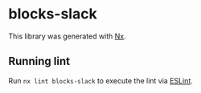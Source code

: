 # blocks-slack

This library was generated with [Nx](https://nx.dev).

## Running lint

Run `nx lint blocks-slack` to execute the lint via [ESLint](https://eslint.org/).

